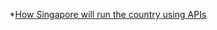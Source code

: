 <!-- TITLE: Singapore -->


*[How Singapore will run the country using APIs](https://www.programmableweb.com/news/how-singapore-will-run-country-using-apis/else-where-web-case-study/2018/06/24)